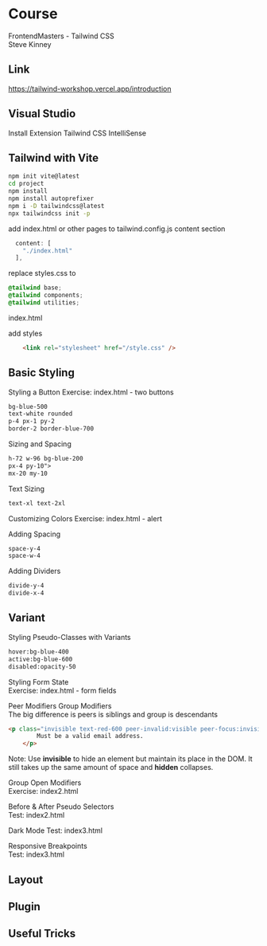 # Course

FrontendMasters - Tailwind CSS  
Steve Kinney  

## Link

https://tailwind-workshop.vercel.app/introduction

## Visual Studio

Install Extension Tailwind CSS IntelliSense

## Tailwind with Vite

```bash
npm init vite@latest
cd project
npm install
npm install autoprefixer
npm i -D tailwindcss@latest
npx tailwindcss init -p
```

add index.html or other pages to tailwind.config.js content section

```js
  content: [
    "./index.html"
  ],
```

replace styles.css to

```css
@tailwind base;
@tailwind components;
@tailwind utilities;
```

index.html

add styles 

```html
    <link rel="stylesheet" href="/style.css" />
```

## Basic Styling

Styling a Button 
Exercise: index.html - two buttons

```html
bg-blue-500
text-white rounded
p-4 px-1 py-2
border-2 border-blue-700
```

Sizing and Spacing 
```html
h-72 w-96 bg-blue-200 
px-4 py-10">
mx-20 my-10
```

Text Sizing 
```html
text-xl text-2xl
```

Customizing Colors
Exercise: index.html - alert

Adding Spacing 

```html
space-y-4
space-w-4
```

Adding Dividers 

```html
divide-y-4
divide-x-4
```
## Variant

Styling Pseudo-Classes with Variants

```html
hover:bg-blue-400
active:bg-blue-600
disabled:opacity-50
```

Styling Form State  
Exercise: index.html - form fields

Peer Modifiers Group Modifiers  
The big difference is peers is siblings and group is descendants

```html
<p class="invisible text-red-600 peer-invalid:visible peer-focus:invisible">
		Must be a valid email address.
	</p>
```

Note: Use **invisible** to hide an element but maintain its place in the DOM. It still takes up the same amount of space and **hidden** collapses. 

Group Open Modifiers  
Exercise: index2.html

Before & After Pseudo Selectors  
Test: index2.html

Dark Mode
Test: index3.html

Responsive Breakpoints  
Test: index3.html

## Layout

## Plugin

## Useful Tricks


